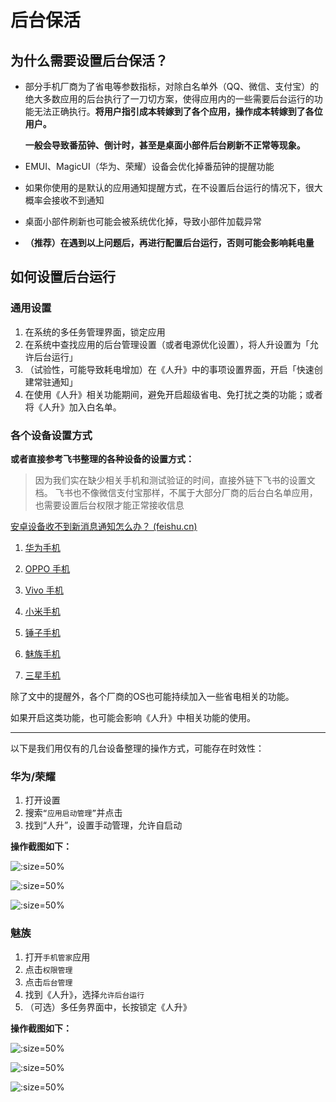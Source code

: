 # 后台保活

## 为什么需要设置后台保活？

- 部分手机厂商为了省电等参数指标，对除白名单外（QQ、微信、支付宝）的绝大多数应用的后台执行了一刀切方案，使得应用内的一些需要后台运行的功能无法正确执行。**将用户指引成本转嫁到了各个应用，操作成本转嫁到了各位用户。**

  **一般会导致番茄钟、倒计时，甚至是桌面小部件后台刷新不正常等现象。**

- EMUI、MagicUI（华为、荣耀）设备会优化掉番茄钟的提醒功能

- 如果你使用的是默认的应用通知提醒方式，在不设置后台运行的情况下，很大概率会接收不到通知

- 桌面小部件刷新也可能会被系统优化掉，导致小部件加载异常

- **（推荐）在遇到以上问题后，再进行配置后台运行，否则可能会影响耗电量**



## 如何设置后台运行

### 通用设置

1. 在系统的多任务管理界面，锁定应用
2. 在系统中查找应用的后台管理设置（或者电源优化设置），将人升设置为「允许后台运行」
3. （试验性，可能导致耗电增加）在《人升》中的事项设置界面，开启「快速创建常驻通知」
3. 在使用《人升》相关功能期间，避免开启超级省电、免打扰之类的功能；或者将《人升》加入白名单。



### 各个设备设置方式

**或者直接参考飞书整理的各种设备的设置方式：**

> 因为我们实在缺少相关手机和测试验证的时间，直接外链下飞书的设置文档。
> 飞书也不像微信支付宝那样，不属于大部分厂商的后台白名单应用，也需要设置后台权限才能正常接收信息

[安卓设备收不到新消息通知怎么办？ (feishu.cn)](https://www.feishu.cn/hc/zh-CN/articles/360025451293)

1. [华为手机](https://www.feishu.cn/hc/zh-CN/articles/360025451293#lineguid-RNpJyL)

2. [OPPO 手机](https://www.feishu.cn/hc/zh-CN/articles/360025451293#lineguid-rqfhmK)

3. [Vivo 手机](https://www.feishu.cn/hc/zh-CN/articles/360025451293#lineguid-xi6S8F)

4. [小米手机](https://www.feishu.cn/hc/zh-CN/articles/360025451293#lineguid-uoxEk6)

5. [锤子手机](https://www.feishu.cn/hc/zh-CN/articles/360025451293#lineguid-ylGl04)

6. [魅族手机](https://www.feishu.cn/hc/zh-CN/articles/360025451293#lineguid-5zC9BG)

7. [三星手机](https://www.feishu.cn/hc/zh-CN/articles/360025451293#lineguid-e1tk3a)

除了文中的提醒外，各个厂商的OS也可能持续加入一些省电相关的功能。

如果开启这类功能，也可能会影响《人升》中相关功能的使用。



---



以下是我们用仅有的几台设备整理的操作方式，可能存在时效性：

### 华为/荣耀

1. 打开设置
2. 搜索`“应用启动管理”`并点击
4. 找到“人升”，设置手动管理，允许自启动



**操作截图如下：**

![](_media/background_running/emui_01.jpg ':size=50%')

![](_media/background_running/emui_02.jpg ':size=50%')

![](_media/background_running/emui_03.jpg ':size=50%')


### 魅族

1. 打开`手机管家`应用
2. 点击`权限管理`
3. 点击`后台管理`
4. 找到《人升》，选择`允许后台运行`
5. （可选）多任务界面中，长按锁定《人升》



**操作截图如下：**


![](_media/background_running/flyme_01.jpg ':size=50%')

![](_media/background_running/flyme_02.jpg ':size=50%')

![](_media/background_running/flyme_03.jpg ':size=50%')
